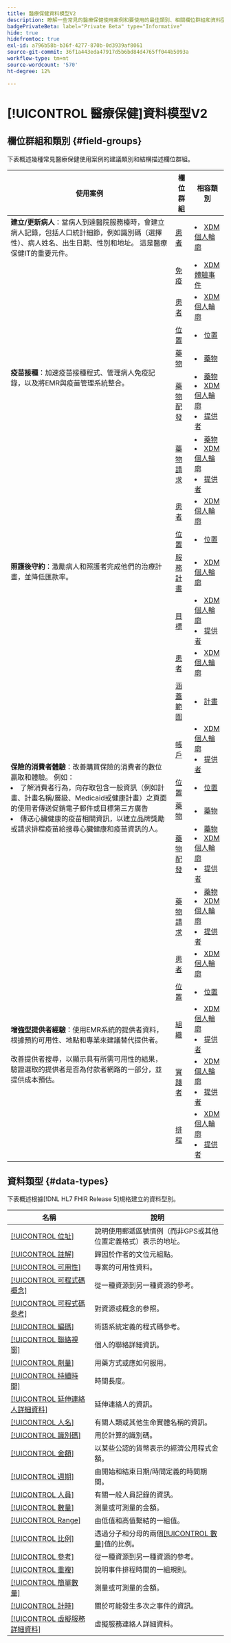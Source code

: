 ```yaml
---
title: 醫療保健資料模型V2
description: 瞭解一些常見的醫療保健使用案例和要使用的最佳類別、相關欄位群組和資料型別。
badgePrivateBeta: label="Private Beta" type="Informative"
hide: true
hidefromtoc: true
exl-id: a796b58b-b36f-4277-870b-0d3939af8061
source-git-commit: 36f1a443eda47917d5b6bd84d4765ff044b5093a
workflow-type: tm+mt
source-wordcount: '570'
ht-degree: 12%

---
```


# [!UICONTROL 醫療保健]資料模型V2

## 欄位群組和類別 {#field-groups}

下表概述幾種常見醫療保健使用案例的建議類別和結構描述欄位群組。

<table>
  <thead>
    <tr>
      <th>使用案例</th>
      <th>欄位群組</th>
      <th>相容類別</th>
    </tr>
  </thead>
  <tbody>
    <tr>
      <td><strong>建立/更新病人</strong>：當病人到達醫院服務檯時，會建立病人記錄，包括人口統計細節，例如識別碼（選擇性）、病人姓名、出生日期、性別和地址。 這是醫療保健IT的重要元件。</td>
      <td><a href="./field-groups/patient.md">患者</a></td>
      <td>
        <li><a href="../../classes/individual-profile.md">XDM 個人輪廓</a></li>
      </td>
    </tr>
    <tr>
      <td rowspan="6"><strong>疫苗接種</strong>：加速疫苗接種程式、管理病人免疫記錄，以及將EMR與疫苗管理系統整合。</td>
      <td><a href="./field-groups/immunization.md">免疫</a></td>
      <td>
        <li><a href="../../classes/experienceevent.md">XDM體驗事件</a></li>
      </td>
    </tr>
    <tr>
      <td><a href="./field-groups/patient.md">患者</a></td>
      <td>
        <li><a href="../../classes/individual-profile.md">XDM 個人輪廓</a></li>
      </td>
    </tr>
    <tr>
      <td><a href="./field-groups/location.md">位置</a></td>
      <td>
        <li><a href="./classes/location.md">位置</a></li>
      </td>
    </tr>
    <tr>
      <td><a href="./field-groups/medication.md">藥物</a></td>
      <td>
        <li><a href="../../classes/medication.md">藥物</a></li>
      </td>
    </tr>
    <tr>
      <td><a href="./field-groups/medication-dispense.md">藥物配發</a></td>
      <td>
        <li><a href="../../classes/medication.md">藥物</a></li>
        <li><a href="../../classes/individual-profile.md">XDM 個人輪廓</a></li>
        <li><a href="../../classes/provider.md">提供者</a></li>
      </td>
    </tr>
    <tr>
      <td><a href="./field-groups/medication-request.md">藥物請求</a></td>
      <td>
        <li><a href="../../classes/medication.md">藥物</a></li>
        <li><a href="../../classes/individual-profile.md">XDM 個人輪廓</a></li>
        <li><a href="../../classes/provider.md">提供者</a></li>
      </td>
    </tr>
    <tr>
      <td rowspan="4"><strong>照護後守約</strong>：激勵病人和照護者完成他們的治療計畫，並降低匯款率。</td>
      <td><a href="./field-groups/patient.md">患者</a></td>
      <td>
        <li><a href="../../classes/individual-profile.md">XDM 個人輪廓</a></li>
      </td>
    </tr>
    <tr>
      <td><a href="./field-groups/location.md">位置</a></td>
      <td>
        <li><a href="./classes/location.md">位置</a></li>
      </td>
    </tr>
    <tr>
      <td><a href="./field-groups/care-plan.md">服務計畫</a></td>
      <td>
        <li><a href="../../classes/individual-profile.md">XDM 個人輪廓</a></li>
      </td>
    </tr>
    <tr>
      <td><a href="./field-groups/goal.md">目標</a></td>
      <td>
        <li><a href="../../classes/individual-profile.md">XDM 個人輪廓</a></li>
        <li><a href="../../classes/provider.md">提供者</a></li>
      </td>
    </tr>
    <tr>
      <td rowspan="7"><strong>保險的消費者體驗</strong>：改善購買保險的消費者的數位贏取和體驗。 例如： 
        <li> 了解消費者行為，向存取包含一般資訊（例如計畫、計畫名稱/層級、Medicaid或健康計畫）之頁面的使用者傳送促銷電子郵件或目標第三方廣告
        </li> 
        <li> 傳送心臟健康的疫苗相關資訊，以建立品牌獎勵或請求排程疫苗給搜尋心臟健康和疫苗資訊的人。
        </li>
      </td>
      <td><a href="./field-groups/patient.md">患者</a></td>
      <td>
        <li><a href="../../classes/individual-profile.md">XDM 個人輪廓</a></li>
      </td>
    </tr>
    <tr>
      <td><a href="./field-groups/coverage.md">涵蓋範圍</a></td>
      <td>
        <li><a href="../../classes/plan.md">計畫</a></li>
      </td>
    </tr>
    <tr>
      <td><a href="./field-groups/account.md">帳戶</a></td>
      <td>
        <li><a href="../../classes/individual-profile.md">XDM 個人輪廓</a></li>
        <li><a href="../../classes/provider.md">提供者</a></li>
      </td>
    </tr>
    <tr>
      <td><a href="./field-groups/location.md">位置</a></td>
      <td>
        <li><a href="./classes/location.md">位置</a></li>
      </td>
    </tr>
      <tr>
      <td><a href="./field-groups/medication.md">藥物</a></td>
      <td>
        <li><a href="../../classes/medication.md">藥物</a></li>
      </td>
    </tr>
    <tr>
      <td><a href="./field-groups/medication-dispense.md">藥物配發</a></td>
      <td>
        <li><a href="../../classes/medication.md">藥物</a></li>
        <li><a href="../../classes/individual-profile.md">XDM 個人輪廓</a></li>
        <li><a href="../../classes/provider.md">提供者</a></li>
      </td>
    </tr>
    <tr>
      <td><a href="./field-groups/medication-request.md">藥物請求</a></td>
      <td>
        <li><a href="../../classes/medication.md">藥物</a></li>
        <li><a href="../../classes/individual-profile.md">XDM 個人輪廓</a></li>
        <li><a href="../../classes/provider.md">提供者</a></li>
      </td>
    </tr>
    <tr>
      <td rowspan="5"><strong>增強型提供者經驗</strong>：使用EMR系統的提供者資料，根據預約可用性、地點和專業來建議替代提供者。 <br> <br>改善提供者搜尋，以顯示具有所需可用性的結果，驗證選取的提供者是否為付款者網路的一部分，並提供成本預估。
      </td>
      <td><a href="./field-groups/patient.md">患者</a></td>
      <td>
        <li><a href="../../classes/individual-profile.md">XDM 個人輪廓</a></li>
      </td>
    </tr>
    <tr>
      <td><a href="./field-groups/location.md">位置</a></td>
      <td>
        <li><a href="./classes/location.md">位置</a></li>
      </td>
    </tr>
    <tr>
      <td><a href="./field-groups/organization.md">組織</a></td>
      <td>
        <li><a href="../../classes/individual-profile.md">XDM 個人輪廓</a></li>
        <li><a href="../../classes/provider.md">提供者</a></li>
      </td>
    </tr>
    <tr>
      <td><a href="./field-groups/practioner.md">實踐者</a></td>
      <td>
        <li><a href="../../classes/individual-profile.md">XDM 個人輪廓</a></li>
        <li><a href="../../classes/provider.md">提供者</a></li>
      </td>
    </tr>
    <tr>
      <td><a href="./field-groups/schedule.md">排程</a></td>
      <td>
        <li><a href="../../classes/individual-profile.md">XDM 個人輪廓</a></li>
        <li><a href="../../classes/provider.md">提供者</a></li>
      </td>
    </tr>
  </tbody>
</table>

## 資料類型 {#data-types}

下表概述根據[!DNL HL7 FHIR Release 5]規格建立的資料型別。

| 名稱 | 說明 |
| --- | --- |
| [[!UICONTROL 位址]](./data-types/address.md) | 說明使用郵遞區號慣例（而非GPS或其他位置定義格式）表示的地址。 |
| [[!UICONTROL 註解]](./data-types/annotation.md) | 歸因於作者的文位元組點。 |
| [[!UICONTROL 可用性]](./data-types/availability.md) | 專案的可用性資料。 |
| [[!UICONTROL 可程式碼概念]](./data-types/codeable-concept.md) | 從一種資源到另一種資源的參考。 |
| [[!UICONTROL 可程式碼參考]](./data-types/codeable-reference.md) | 對資源或概念的參照。 |
| [[!UICONTROL 編碼]](./data-types/coding.md) | 術語系統定義的程式碼參考。 |
| [[!UICONTROL 聯絡視窗]](./data-types/contact-point.md) | 個人的聯絡詳細資訊。 |
| [[!UICONTROL 劑量]](./data-types/dosage.md) | 用藥方式或應如何服用。 |
| [[!UICONTROL 持續時間]](./data-types/duration.md) | 時間長度。 |
| [[!UICONTROL 延伸連絡人詳細資料]](./data-types/extended-contact-detail.md) | 延伸連絡人的資訊。 |
| [[!UICONTROL 人名]](./data-types/human-name.md) | 有關人類或其他生命實體名稱的資訊。 |
| [[!UICONTROL 識別碼]](./data-types/identifier.md) | 用於計算的識別碼。 |
| [[!UICONTROL 金額]](./data-types/money.md) | 以某些公認的貨幣表示的經濟公用程式金額。 |
| [[!UICONTROL 週期]](./data-types/period.md) | 由開始和結束日期/時間定義的時間期間。 |
| [[!UICONTROL 人員]](./data-types/person.md) | 有關一般人員記錄的資訊。 |
| [[!UICONTROL 數量]](./data-types/quantity.md) | 測量或可測量的金額。 |
| [[!UICONTROL Range]](./data-types/range.md) | 由低值和高值繫結的一組值。 |
| [[!UICONTROL 比例]](./data-types/ratio.md) | 透過分子和分母的兩個[[!UICONTROL 數量]](./data-types/quantity.md)值的比例。 |
| [[!UICONTROL 參考]](./data-types/reference.md) | 從一種資源到另一種資源的參考。 |
| [[!UICONTROL 重複]](./data-types/repeat.md) | 說明事件排程時間的一組規則。 |
| [[!UICONTROL 簡單數量]](./data-types/simple-quantity.md) | 測量或可測量的金額。 |
| [[!UICONTROL 計時]](./data-types/timing.md) | 關於可能發生多次之事件的資訊。 |
| [[!UICONTROL 虛擬服務詳細資料]](./data-types/virtual-service-detail.md) | 虛擬服務連絡人詳細資料。 |
